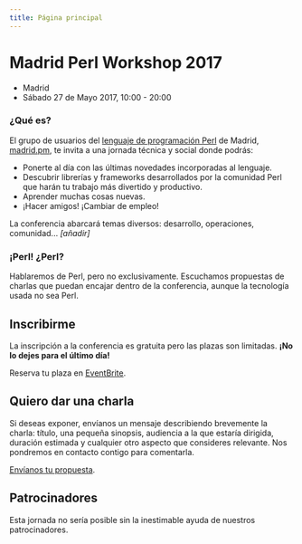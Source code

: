 ```yaml
---
title: Página principal
---
```


# Madrid Perl Workshop 2017

* Madrid
* Sábado 27 de Mayo 2017, 10:00 - 20:00

### ¿Qué es?

El grupo de usuarios del [lenguaje de programación Perl](http://perl.org) de Madrid, [madrid.pm](http://madrid.pm.org), te invita a una jornada técnica y social donde podrás:

* Ponerte al día con las últimas novedades incorporadas al lenguaje.
* Descubrir librerías y frameworks desarrollados por la comunidad Perl que harán tu trabajo más divertido y productivo.
* Aprender muchas cosas nuevas.
* ¡Hacer amigos! ¡Cambiar de empleo!

La conferencia abarcará temas diversos: desarrollo, operaciones, comunidad... _[añadir]_


### ¡Perl! ¿Perl?
Hablaremos de Perl, pero no exclusivamente. Escuchamos propuestas de charlas que puedan encajar dentro de la conferencia, aunque la tecnología usada no sea Perl.


## Inscribirme

La inscripción a la conferencia es gratuita pero las plazas son limitadas. **¡No lo dejes para el último día!**

Reserva tu plaza en [EventBrite](http://eventbrite.com/blabla).

## Quiero dar una charla

Si deseas exponer, envíanos un mensaje describiendo brevemente la
charla: título, una pequeña sinopsis, audiencia a la que estaría dirigida,
duración estimada y cualquier otro aspecto que consideres relevante. Nos
pondremos en contacto contigo para comentarla.

[Envíanos tu propuesta](mailto:madrid.perl.workshop@gmail.com).

## Patrocinadores

Esta jornada no sería posible sin la inestimable ayuda de nuestros patrocinadores.

